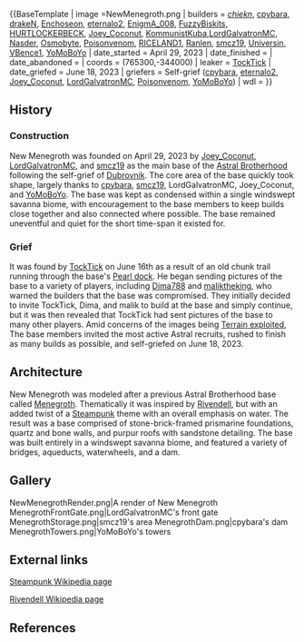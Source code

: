 {{BaseTemplate
| image =NewMenegroth.png
| builders = [_chiekn_](https://2b2t.miraheze.org/wiki/_chiekn_), [cpybara](https://2b2t.miraheze.org/wiki/cpybara), [drakeN](https://2b2t.miraheze.org/wiki/drakeN), [Enchoseon](https://2b2t.miraheze.org/wiki/Enchoseon), [eternalo2](https://2b2t.miraheze.org/wiki/eternalo2), [EnigmA_008](https://2b2t.miraheze.org/wiki/EnigmA_008), [FuzzyBiskits](https://2b2t.miraheze.org/wiki/FuzzyBiskits), [HURTLOCKERBECK](https://2b2t.miraheze.org/wiki/HURTLOCKERBECK), [Joey_Coconut](https://2b2t.miraheze.org/wiki/Joey_Coconut), [KommunistKuba](https://2b2t.miraheze.org/wiki/KommunistKuba),[LordGalvatronMC](https://2b2t.miraheze.org/wiki/LordGalvatronMC), [Nasder](https://2b2t.miraheze.org/wiki/Nasder), [Osmobyte](https://2b2t.miraheze.org/wiki/Osmobyte), [Poisonvenom](https://2b2t.miraheze.org/wiki/Poisonvenom), [RICELAND1](https://2b2t.miraheze.org/wiki/RICELAND1), [Ranlen](https://2b2t.miraheze.org/wiki/Ranlen), [smcz19](https://2b2t.miraheze.org/wiki/smcz19), [Universin](https://2b2t.miraheze.org/wiki/Universin), [VBence1](https://2b2t.miraheze.org/wiki/VBence1), [YoMoBoYo](https://2b2t.miraheze.org/wiki/YoMoBoYo)
| date_started = April 29, 2023
| date_finished =
| date_abandoned =
| coords = (765300,-344000)
| leaker = [TockTick](https://2b2t.miraheze.org/wiki/TockTick)
| date_griefed = June 18, 2023
| griefers = Self-grief ([cpybara](https://2b2t.miraheze.org/wiki/cpybara), [eternalo2](https://2b2t.miraheze.org/wiki/eternalo2), [Joey_Coconut](https://2b2t.miraheze.org/wiki/Joey_Coconut), [LordGalvatronMC](https://2b2t.miraheze.org/wiki/LordGalvatronMC), [Poisonvenom](https://2b2t.miraheze.org/wiki/Poisonvenom), [YoMoBoYo](https://2b2t.miraheze.org/wiki/YoMoBoYo))
| wdl =
}}
## History
### Construction
New Menegroth was founded on April 29, 2023 by [Joey_Coconut](https://2b2t.miraheze.org/wiki/Joey_Coconut), [LordGalvatronMC](https://2b2t.miraheze.org/wiki/LordGalvatronMC), and [smcz19](https://2b2t.miraheze.org/wiki/smcz19) as the main base of the [Astral Brotherhood](https://2b2t.miraheze.org/wiki/Astral_Brotherhood) following the self-grief of [Dubrovnik](https://2b2t.miraheze.org/wiki/Dubrovnik). The core area of the base quickly took shape, largely thanks to [cpybara](https://2b2t.miraheze.org/wiki/cpybara), [smcz19](https://2b2t.miraheze.org/wiki/smcz19), LordGalvatronMC, Joey_Coconut, and [YoMoBoYo](https://2b2t.miraheze.org/wiki/YoMoBoYo). The base was kept as condensed within a single windswept savanna biome, with encouragement to the base members to keep builds close together and also connected where possible. The base remained uneventful and quiet for the short time-span it existed for.

### Grief
It was found by [TockTick](https://2b2t.miraheze.org/wiki/TockTick) on June 16th as a result of an old chunk trail running through the base's [Pearl dock](https://2b2t.miraheze.org/wiki/Ender_pearl_loading#Water_Column_Method). He began sending pictures of the base to a variety of players, including [Dima788](https://2b2t.miraheze.org/wiki/Dima788) and [maliktheking](https://2b2t.miraheze.org/wiki/maliktheking), who warned the builders that the base was compromised. They initially decided to invite TockTick, Dima, and malik to build at the base and simply continue, but it was then revealed that TockTick had sent pictures of the base to many other players. Amid concerns of the images being [Terrain exploited](https://2b2t.miraheze.org/wiki/Coordinate_exploit#Terrain_Exploit), The base members invited the most active Astral recruits, rushed to finish as many builds as possible, and self-griefed on June 18, 2023.

## Architecture
New Menegroth was modeled after a previous Astral Brotherhood base called [Menegroth](https://2b2t.miraheze.org/wiki/Astral_Brotherhood#Formative_bases). Thematically it was inspired by [Rivendell](https://en.wikipedia.org/wiki/Rivendell), but with an added twist of a [Steampunk](https://en.wikipedia.org/wiki/Steampunk) theme with an overall emphasis on water. The result was a base comprised of stone-brick-framed prismarine foundations, quartz and bone walls, and purpur roofs with sandstone detailing. The base was built entirely in a windswept savanna biome, and featured a variety of bridges, aqueducts, waterwheels, and a dam.
## Gallery
<gallery>
NewMenegrothRender.png|A render of New Menegroth
MenegrothFrontGate.png|LordGalvatronMC's front gate
MenegrothStorage.png|smcz19's area
MenegrothDam.png|cpybara's dam
MenegrothTowers.png|YoMoBoYo's towers
</gallery>

## External links
[Steampunk Wikipedia page](https://en.wikipedia.org/wiki/Steampunk)

[Rivendell Wikipedia page](https://en.wikipedia.org/wiki/Rivendell)
## References